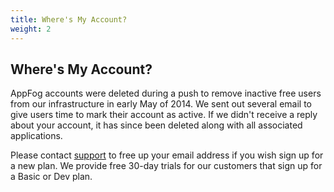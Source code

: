 ```yaml
---
title: Where's My Account?
weight: 2
---
```


## Where's My Account?

AppFog accounts were deleted during a push to remove inactive free users from our infrastructure in early May of 2014. We sent out several email to give users time to mark their account as active.
If we didn't receive a reply about your account, it has since been deleted along with all associated applications.

Please contact [support](http://support@appfog.com) to free up your email address if you wish sign up for a new plan.
We provide free 30-day trials for our customers that sign up for a Basic or Dev plan.
